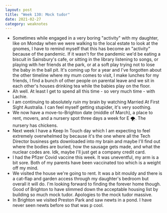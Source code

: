 ```yaml
---
layout: post
title: "Week 130: Mock tudor"
date: 2021-02-27
category: weaknotes
---
```

* Sometimes while engaged in a very boring "activity" with my daughter, like on Monday when we were walking to the local estate to look at the gnomes, I have to remind myself that this has become an "activity" because of the pandemic. If it wasn't for the pandemic we'd be eating a biscuit in Sainsbury's cafe, or sitting in the library listening to songs, or playing with her friends at the park, or at a soft play trying not to lose the baby in the ball pit. It's coming up for a year and I've forgotten about the other timeline where my mum comes to visit, I make lunches for my friends, I find a bunch of other people on parental leave and we sit in each other's houses drinking tea while the babies play on the floor.
* Ah well. At least I get to spend all this time - so very much time - with Lachie.
* I am continuing to absolutely _ruin_ my brain by watching Married At First Sight Australia. I can feel myself getting stupider, it's very soothing.
* We now have a move-to-Brighton date (middle of March), a place to rent, movers, and a nursery spot three days a week for E 🌪. The nursery has chickens.
* Next week I have a Keep In Touch day which I am expecting to feel extremely overwhelmed by because it's the one where all the Tech Director business gets downloaded into my brain and maybe I'll find out where the bodies are buried, how the sausage gets made, and what the nuclear codes are. Idk, maybe I'll just get a company credit card.
* I had the Pfizer Covid vaccine this week. It was uneventful, my arm is a bit sore. Both of my parents have been vaccinated too which is a weight off my mind.
* We visited the house we're going to rent. It was a bit mouldy and there is a cat-flap and garden access through my daughter's bedroom but overall it will do. I'm looking forward to finding the forever home though. Good of Brighton to have slimmed down the acceptable housing list by building so much mock tudor. Apologies to the mock tudor massive.
* In Brighton we visited Preston Park and saw newts in a pond. I have never seen newts before so that was p cool.
